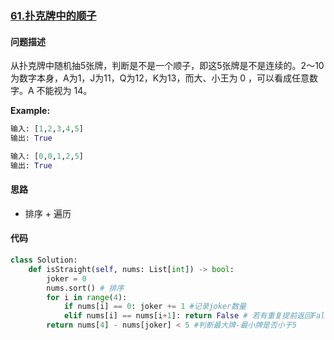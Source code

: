### [61.扑克牌中的顺子](https://leetcode-cn.com/problems/bu-ke-pai-zhong-de-shun-zi-lcof/)

#### 问题描述
从扑克牌中随机抽5张牌，判断是不是一个顺子，即这5张牌是不是连续的。2～10为数字本身，A为1，J为11，Q为12，K为13，而大、小王为 0 ，可以看成任意数字。A 不能视为 14。

**Example:**
```python
输入: [1,2,3,4,5]
输出: True
```
```python
输入: [0,0,1,2,5]
输出: True
```

#### 思路
- 排序 + 遍历

#### 代码

```python
class Solution:
    def isStraight(self, nums: List[int]) -> bool:
        joker = 0
        nums.sort() # 排序
        for i in range(4):
            if nums[i] == 0: joker += 1 #记录joker数量
            elif nums[i] == nums[i+1]: return False # 若有重复提前返回False
        return nums[4] - nums[joker] < 5 #判断最大牌-最小牌是否小于5
```